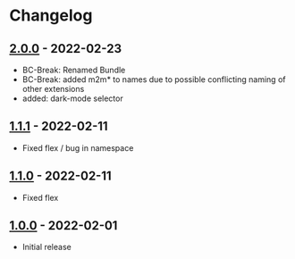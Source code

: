 # Changelog

## [2.0.0] - 2022-02-23
- BC-Break: Renamed Bundle
- BC-Break: added m2m* to names due to possible conflicting naming of other extensions
- added: dark-mode selector

## [1.1.1] - 2022-02-11
- Fixed flex / bug in namespace

## [1.1.0] - 2022-02-11
- Fixed flex

## [1.0.0] - 2022-02-01
- Initial release 

<!---
## [Unreleased]
### Changed
- ...
--->

[2.0.0]: https://github.com/m2mtech/ux-navigation/compare/v1.1.1...v2.0.0
[1.1.1]: https://github.com/m2mtech/ux-navigation/compare/v1.1.0...v1.1.1
[1.1.0]: https://github.com/m2mtech/ux-navigation/compare/v1.0.0...v1.1.0
[1.0.0]: https://github.com/m2mtech/ux-navigation/releases/tag/v1.0.0
<!---
[Unreleased]: https://github.com/m2mtech/ux-navigation/compare/v1.0.0...HEAD
--->
